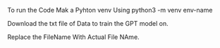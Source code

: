 To run the Code
Mak a Pyhton venv Using 
python3 -m venv env-name

Download the txt file of Data to train the GPT model on.

Replace the FileName With Actual File NAme.
